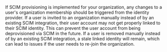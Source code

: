 If SCIM provisioning is implemented for your organization, any changes to a user's organization membership should be triggered from the identity provider. If a user is invited to an organization manually instead of by an existing SCIM integration, their user account may not get properly linked to their SCIM identity. This can prevent the user account from being deprovisioned via SCIM in the future. If a user is removed manually instead of by an existing SCIM integration, a stale linked identity will remain, which can lead to issues if the user needs to re-join the organization.
